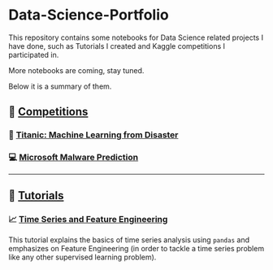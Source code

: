# Data-Science-Portfolio
This repository contains some notebooks for Data Science related projects I have done, such as Tutorials I created and Kaggle competitions I participated in.

More notebooks are coming, stay tuned.

Below it is a summary of them.

## :checkered_flag: [Competitions](Competitions)

### :ship: [Titanic: Machine Learning from Disaster](Competitions/Titanic.ipynb)
### :computer: [Microsoft Malware Prediction](Competitions/Malware%20Prediction.ipynb)

---------------

## :green_book: [Tutorials](Tutorials)

### :chart_with_upwards_trend: [Time Series and Feature Engineering](Tutorials/Time%20Series%20Tutorial.ipynb)
This tutorial explains the basics of time series analysis using `pandas` and emphasizes on Feature Engineering (in order to tackle a time series problem like any other supervised learning problem).
